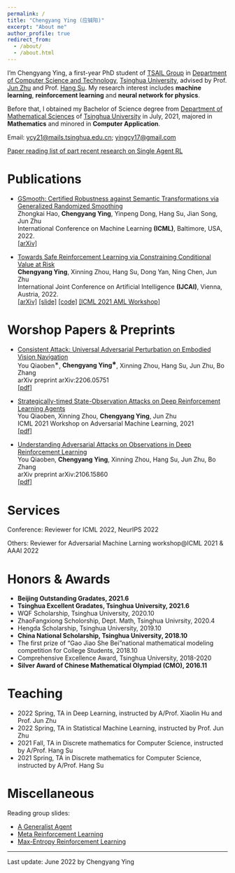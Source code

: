 ```yaml
---
permalink: /
title: "Chengyang Ying (应铖阳)"
excerpt: "About me"
author_profile: true
redirect_from: 
  - /about/
  - /about.html
---
```


I’m Chengyang Ying, a first-year PhD student of [TSAIL Group](https://ml.cs.tsinghua.edu.cn/index.html) in [Department of Computer Science and Technology](https://www.cs.tsinghua.edu.cn/), [Tsinghua University](https://www.tsinghua.edu.cn/), advised by Prof. [Jun Zhu](https://ml.cs.tsinghua.edu.cn/~jun/index.shtml) and Prof. [Hang Su](https://www.suhangss.me/). My research interest includes **machine learning**, **reinforcement learning** and **neural network for physics**. 

Before that, I obtained my Bachelor of Science degree from [Department of Mathematical Sciences](https://math.tsinghua.edu.cn/) of [Tsinghua University](https://www.tsinghua.edu.cn/) in July, 2021, majored in **Mathematics** and minored in **Computer Application**.

Email: ycy21@mails.tsinghua.edu.cn; yingcy17@gmail.com

[Paper reading list of part recent research on Single Agent RL](https://github.com/yingchengyang/Reinforcement-Learning-Papers)

Publications
======
* [GSmooth: Certified Robustness against Semantic Transformations via Generalized Randomized Smoothing](https://proceedings.mlr.press/v162/hao22c/hao22c.pdf) <br>
Zhongkai Hao, **Chengyang Ying**, Yinpeng Dong, Hang Su, Jian Song, Jun Zhu <br>
International Conference on Machine Learning **(ICML)**, Baltimore, USA, 2022. <br>
[\[arXiv\]](https://arxiv.org/pdf/2206.04310.pdf)

* [Towards Safe Reinforcement Learning via Constraining Conditional Value at Risk]() <br>
**Chengyang Ying**, Xinning Zhou, Hang Su, Dong Yan, Ning Chen, Jun Zhu <br>
International Joint Conference on Artificial Intelligence **(IJCAI)**, Vienna, Austria, 2022. <br>
[\[arXiv\]](https://arxiv.org/pdf/2206.04436.pdf) [\[slide\]](https://ml.cs.tsinghua.edu.cn/~chengyang/1_CVaR_safe_RL/CVaR_Safe_RL.pdf) [\[code\]](https://github.com/yingchengyang/CPPO) [\[ICML 2021 AML Workshop\]](https://openreview.net/pdf?id=igA6MDRISO1)


Worshop Papers & Preprints
======
* [Consistent Attack: Universal Adversarial Perturbation on Embodied Vision Navigation](https://arxiv.org/abs/2206.05751) <br>
You Qiaoben<sup>&lowast;</sup>, **Chengyang Ying<sup>&lowast;</sup>**, Xinning Zhou, Hang Su, Jun Zhu, Bo Zhang <br>
arXiv preprint arXiv:2206.05751 <br>
[\[pdf\]](https://arxiv.org/pdf/2206.05751.pdf)

* [Strategically-timed State-Observation Attacks on Deep Reinforcement Learning Agents](https://openreview.net/forum?id=FSD_8Sglf_u) <br>
You Qiaoben, Xinning Zhou, **Chengyang Ying**, Jun Zhu <br>
ICML 2021 Workshop on Adversarial Machine Learning, 2021 <br>
[\[pdf\]](https://openreview.net/pdf?id=FSD_8Sglf_u)

<!-- * [Towards Safe Reinforcement Learning via Constraining Conditional Value at Risk](https://openreview.net/forum?id=igA6MDRISO1) <br>
**Chengyang Ying**, Xinning Zhou, Dong Yan, Jun Zhu <br>
ICML 2021 Workshop on Adversarial Machine Learning, 2021 <br>
[\[pdf\]](https://openreview.net/pdf?id=igA6MDRISO1) -->

* [Understanding Adversarial Attacks on Observations in Deep Reinforcement Learning](https://arxiv.org/abs/2106.15860v2) <br>
You Qiaoben, **Chengyang Ying**, Xinning Zhou, Hang Su, Jun Zhu, Bo Zhang <br>
arXiv preprint arXiv:2106.15860 <br>
[\[pdf\]](https://arxiv.org/pdf/2106.15860.pdf)

<!-- Manuscripts
======
* Analysis of Alignment Phenomenon in Simple Teacher-student Networks with Finite Width <br>
Hanlin Zhu, **Chengyang Ying**, Song Zuo <br>
\[[pdf](https://openreview.net/pdf?id=e3bhF_p0T7c)\]

Projects
======
* We (Zhongkai Hao, Chengyang Ying, Zhengyi Wang) automatically crawl and classify articles about NN4Phys.<br>
\[[link](https://ml.cs.tsinghua.edu.cn/~zhongkai/papers/ml4phys_paperlist.txt)\] -->

Services
======
Conference: Reviewer for ICML 2022, NeurIPS 2022

Others: Reviewer for Adversarial Machine Larning workshop@ICML 2021 & AAAI 2022

Honors & Awards
======
* **Beijing Outstanding Gradates, 2021.6** 
* **Tsinghua Excellent Gradates, Tsinghua University, 2021.6**
* WQF Scholarship, Tsinghua University, 2020.10
* ZhaoFangxiong Scholorship, Dept. Math, Tsinghua Univrsity, 2020.4
* Hengda Scholarship, Tsinghua University, 2019.10
* **China National Scholarship, Tsinghua University, 2018.10**
* The first prize of “Gao Jiao She Bei”national mathematical modeling competition for College Students, 2018.10
* Comprehensive Excellence Award, Tsinghua University, 2018-2020
* **Silver Award of Chinese Mathematical Olympiad (CMO), 2016.11**

Teaching
======
* 2022 Spring, TA in Deep Learning, instructed by A/Prof. Xiaolin Hu and Prof. Jun Zhu
* 2022 Spring, TA in Statistical Machine Learning, instructed by Prof. Jun Zhu
* 2021 Fall, TA in Discrete mathematics for Computer Science, instructed by A/Prof. Hang Su
* 2021 Spring, TA in Discrete mathematics for Computer Science, instructed by A/Prof. Hang Su

Miscellaneous
======
Reading group slides:
* [A Generalist Agent](https://ml.cs.tsinghua.edu.cn/~chengyang/reading_meeting/Reading_Meeting_20220607.pdf)
* [Meta Reinforcement Learning](https://ml.cs.tsinghua.edu.cn/~chengyang/reading_meeting/Reading_Meeting_20220311.pdf)
* [Max-Entropy Reinforcement Learning](https://ml.cs.tsinghua.edu.cn/~chengyang/reading_meeting/Reading_Meeting_20211126.pdf)
 
***
Last update: June 2022 by Chengyang Ying
